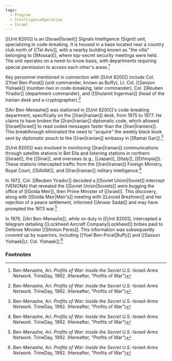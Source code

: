 ```yaml
---
tags:
  - Program
  - IntelligenceOperation
  - Israel
---
```

[[Unit 8200]] is an [[Israel|Israeli]] Signals Intelligence (Sigint) unit, specializing in code-breaking. It is housed in a base located near a country club north of [[Tel Aviv]], with a nearby building known as "the villa" belonging to [[Mossad]], where top-secret security meetings were held. The unit operates on a need-to-know basis, with departments requiring special permission to access each other's areas.[^1]

Key personnel mentioned in connection with [[Unit 8200]] include Col. [[Yoel Ben-Porat]] (unit commander, known as Buffy), Lt. Col. [[Sasson Yishaek]] (number-two in code-breaking, later commander), Col. [[Reuben Yirador]] (department commander), and [[Shulamit Ingerman]] (head of the Iranian desk and a cryptographer).[^1]

[[Ari Ben-Menashe]] was stationed in [[Unit 8200]]'s code-breaking department, specifically on the [[Iran|Iranian]] desk, from 1975 to 1977. He claims to have broken the [[Iran|Iranian]] diplomatic code, which allowed [[Israel|Israel]] to read coded messages faster than the [[Iran|Iranians]]. This breakthrough eliminated the need to "acquire" the weekly black book sent by diplomatic pouch to the [[Iran|Iranian]] embassy in [[Ramat Gan]].[^1]

[[Unit 8200]] was involved in monitoring [[Iran|Iranian]] communications through satellite stations in Bet Ella and listening stations in northern [[Israel]], the [[Sinai]], and overseas (e.g., [[Japan]], [[Italy]], [[Ethiopia]]). These stations intercepted traffic from the [[Iran|Iranian]] Foreign Ministry, Royal Court, [[SAVAK]], and [[Iran|Iranian]] military intelligence.[^1]

In 1972, Col. [[Reuben Yirador]] decoded a [[Soviet Union|Soviet]] intercept (VENONA) that revealed the [[Soviet Union|Soviets]] were bugging the office of [[Golda Meir]], then Prime Minister of [[Israel]]. This discovery, along with [[Golda Meir|Meir's]] meeting with [[Leonid Brezhnev]] and her rejection of a peace settlement, informed [[Anwar Sadat]] and may have prompted the 1973 war.[^1]

In 1976, [[Ari Ben-Menashe]], while on duty in [[Unit 8200]], intercepted a telegram detailing [[Lockheed Aircraft Company|Lockheed]] bribes paid to Defense Minister [[Shimon Peres]]. This information was subsequently covered up by superiors, including [[Yoel Ben-Porat|Buffy]] and [[Sasson Yishaek|Lt. Col. Yishaek]].[^1]

### Footnotes
[^1]: Ben-Menashe, Ari. *Profits of War: Inside the Secret U.S.-Israeli Arms Network*. TrineDay, 1992. (Hereafter, "Profits of War")
